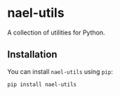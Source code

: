 # nael-utils

A collection of utilities for Python.

## Installation

You can install `nael-utils` using `pip`:

```bash
pip install nael-utils
